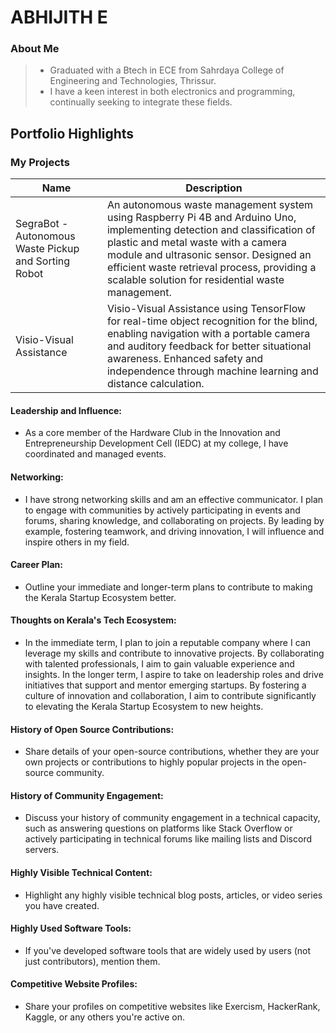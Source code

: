 # ABHIJITH E

### About Me

> - Graduated with a Btech in ECE from Sahrdaya College of Engineering and Technologies, Thrissur.
> - I have a keen interest in both electronics and programming, continually seeking to integrate these fields.




## Portfolio Highlights

### My Projects

| Name                                                  | Description                                                               |                     
|-------------------------------------------------------|---------------------------------------------------------------------------|
| SegraBot - Autonomous Waste Pickup and Sorting Robot  | An autonomous waste management system using Raspberry Pi 4B and Arduino Uno, implementing detection and classification of plastic and metal waste with a camera module and ultrasonic sensor. Designed an efficient waste retrieval process, providing a scalable solution for residential waste management.                                            |
| Visio-Visual Assistance                               | Visio-Visual Assistance using TensorFlow for real-time object recognition for the blind, enabling navigation with a portable camera and auditory feedback for better situational awareness. Enhanced safety and independence through machine learning and distance calculation.                                              | 

#### Leadership and Influence:

- As a core member of the Hardware Club in the Innovation and Entrepreneurship Development Cell (IEDC) at my college, I have coordinated and managed events.

#### Networking:

- I have strong networking skills and am an effective communicator. I plan to engage with communities by actively participating in events and forums, sharing knowledge, and collaborating on projects. By leading by example, fostering teamwork, and driving innovation, I will influence and inspire others in my field.

#### Career Plan:

- Outline your immediate and longer-term plans to contribute to making the Kerala Startup Ecosystem better.

#### Thoughts on Kerala's Tech Ecosystem:

- In the immediate term, I plan to join a reputable company where I can leverage my skills and contribute to innovative projects. By collaborating with talented professionals, I aim to gain valuable experience and insights. In the longer term, I aspire to take on leadership roles and drive initiatives that support and mentor emerging startups. By fostering a culture of innovation and collaboration, I aim to contribute significantly to elevating the Kerala Startup Ecosystem to new heights.

#### History of Open Source Contributions:

- Share details of your open-source contributions, whether they are your own projects or contributions to highly popular projects in the open-source community.

#### History of Community Engagement:

-  Discuss your history of community engagement in a technical capacity, such as answering questions on platforms like Stack Overflow or actively participating in technical forums like mailing lists and Discord servers.

#### Highly Visible Technical Content:

- Highlight any highly visible technical blog posts, articles, or video series you have created.

#### Highly Used Software Tools:

- If you've developed software tools that are widely used by users (not just contributors), mention them.

#### Competitive Website Profiles:

- Share your profiles on competitive websites like Exercism, HackerRank, Kaggle, or any others you're active on.

